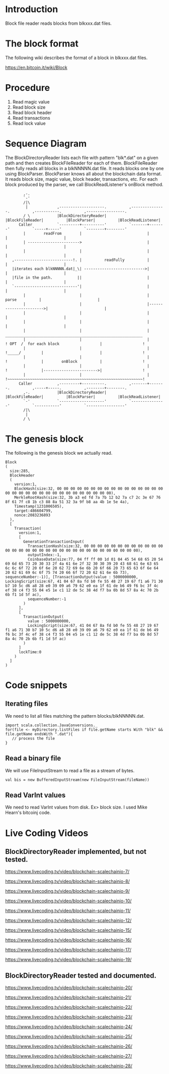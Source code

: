 # Introduction

Block file reader reads blocks from blkxxx.dat files. 

# The block format
The following wiki describes the format of a block in blkxxx.dat files.

https://en.bitcoin.it/wiki/Block

# Procedure
1. Read magic value
1. Read block size
1. Read block header
1. Read transactions
1. Read lock value

# Sequence Diagram
The BlockDirectoryReader lists each file with pattern "blk*.dat" on a given path and then creates BlockFileReader for each of them.
BlockFileReader then fully reads all blocks in a blkNNNNN.dat file. It reads blocks one by one using BlockParser.
BlockParser knows all about the blockchain data format. It reads block size, magic value, block header, transactions, etc.
For each block produced by the parser, we call BlockReadListener's onBlock method. 
```
        ,-.                                                                                                                           
        `-'                                                                                                                           
        /|\                                                                                                                           
         |             ,--------------------.          ,---------------.          ,-----------.          ,-----------------.          
        / \            |BlockDirectoryReader|          |BlockFileReader|          |BlockParser|          |BlockReadListener|          
      Caller           `---------+----------'          `-------+-------'          `-----+-----'          `--------+--------'          
        |        readFrom        |                             |                        |                         |                   
        | ----------------------->                             |                        |                         |                   
        |                        |                             |                        |                         |                   
   ,--------------------------!. |          readFully          |                        |                         |                   
   |iterates each blkNNNNN.dat|_\| --------------------------->|                        |                         |                   
   |file in the path.           ||                             |                        |                         |                   
   `----------------------------'|                             |                        |                         |                   
        |                        |                             |         parse          |                         |                   
        |                        |                             |----------------------->|                         |                   
        |                        |                             |                        |                         |                   
        |                        |                             |                        |                         |                   
        |                        |                             |        _____________________________________________________________ 
        |                        |                             |        ! OPT  /  for each block                  |                  !
        |                        |                             |        !_____/         |                         |                  !
        |                        |                             |        !               |        onBlock          |                  !
        |                        |                             |        !               |------------------------>|                  !
        |                        |                             |        !~~~~~~~~~~~~~~~~~~~~~~~~~~~~~~~~~~~~~~~~~~~~~~~~~~~~~~~~~~~~!
      Caller           ,---------+----------.          ,-------+-------.          ,-----+-----.          ,--------+--------.          
        ,-.            |BlockDirectoryReader|          |BlockFileReader|          |BlockParser|          |BlockReadListener|          
        `-'            `--------------------'          `---------------'          `-----------'          `-----------------'          
        /|\                                                                                                                           
         |                                                                                                                            
        / \                                                                                                                           
```

# The genesis block

The following is the genesis block we actually read.
```
Block
(
  size:285, 
  BlockHeader
  (
    version:1, 
    BlockHash(size:32, 00 00 00 00 00 00 00 00 00 00 00 00 00 00 00 00 00 00 00 00 00 00 00 00 00 00 00 00 00 00 00 00), 
    MerkleRootHash(size:32, 3b a3 ed fd 7a 7b 12 b2 7a c7 2c 3e 67 76 8f 61 7f c8 1b c3 88 8a 51 32 3a 9f b8 aa 4b 1e 5e 4a), 
    Timestamp(1231006505), 
    target:486604799, 
    nonce:2083236893
  ), 
  [
    Transaction(
      version:1, 
      [
        GenerationTransactionInput(
          TransactionHash(size:32, 00 00 00 00 00 00 00 00 00 00 00 00 00 00 00 00 00 00 00 00 00 00 00 00 00 00 00 00 00 00 00 00), 
          outputIndex:-1, 
          CoinbaseData(size:77, 04 ff ff 00 1d 01 04 45 54 68 65 20 54 69 6d 65 73 20 30 33 2f 4a 61 6e 2f 32 30 30 39 20 43 68 61 6e 63 65 6c 6c 6f 72 20 6f 6e 20 62 72 69 6e 6b 20 6f 66 20 73 65 63 6f 6e 64 20 62 61 69 6c 6f 75 74 20 66 6f 72 20 62 61 6e 6b 73), sequenceNumber:-1)], [TransactionOutput(value : 5000000000, LockingScript(size:67, 41 04 67 8a fd b0 fe 55 48 27 19 67 f1 a6 71 30 b7 10 5c d6 a8 28 e0 39 09 a6 79 62 e0 ea 1f 61 de b6 49 f6 bc 3f 4c ef 38 c4 f3 55 04 e5 1e c1 12 de 5c 38 4d f7 ba 0b 8d 57 8a 4c 70 2b 6b f1 1d 5f ac),
          sequenceNumber:-1
        )
      ], 
      [
        TransactionOutput(
          value : 5000000000, 
          LockingScript(size:67, 41 04 67 8a fd b0 fe 55 48 27 19 67 f1 a6 71 30 b7 10 5c d6 a8 28 e0 39 09 a6 79 62 e0 ea 1f 61 de b6 49 f6 bc 3f 4c ef 38 c4 f3 55 04 e5 1e c1 12 de 5c 38 4d f7 ba 0b 8d 57 8a 4c 70 2b 6b f1 1d 5f ac)
        )
      ]      
      lockTime:0
    )
  ]
)
```

# Code snippets
## Iterating files
We need to list all files matching the pattern blocks/blkNNNNN.dat.

```
import scala.collection.JavaConversions._
for(file <- myDirectory.listFiles if file.getName starts With "blk" && file.getName endsWith ".dat"){
   // process the file
}
```

## Read a binary file
We will use FileInputStream to read a file as a stream of bytes.
```
val bis = new BufferedInputStream(new FileInputStream(fileName))
```

## Read VarInt values
We need to read VarInt values from disk. Ex> block size.
I used Mike Hearn's bitcoinj code.

# Live Coding Videos
## BlockDirectoryReader implemented, but not tested.
https://www.livecoding.tv/video/blockchain-scalechainio-7/

https://www.livecoding.tv/video/blockchain-scalechainio-8/

https://www.livecoding.tv/video/blockchain-scalechainio-9/

https://www.livecoding.tv/video/blockchain-scalechainio-10/

https://www.livecoding.tv/video/blockchain-scalechainio-11/

https://www.livecoding.tv/video/blockchain-scalechainio-12/

https://www.livecoding.tv/video/blockchain-scalechainio-15/

https://www.livecoding.tv/video/blockchain-scalechainio-16/

https://www.livecoding.tv/video/blockchain-scalechainio-17/

https://www.livecoding.tv/video/blockchain-scalechainio-19/

## BlockDirectoryReader tested and documented.
https://www.livecoding.tv/video/blockchain-scalechainio-20/

https://www.livecoding.tv/video/blockchain-scalechainio-21/

https://www.livecoding.tv/video/blockchain-scalechainio-22/

https://www.livecoding.tv/video/blockchain-scalechainio-23/

https://www.livecoding.tv/video/blockchain-scalechainio-24/

https://www.livecoding.tv/video/blockchain-scalechainio-25/

https://www.livecoding.tv/video/blockchain-scalechainio-26/

https://www.livecoding.tv/video/blockchain-scalechainio-27/

https://www.livecoding.tv/video/blockchain-scalechainio-28/

